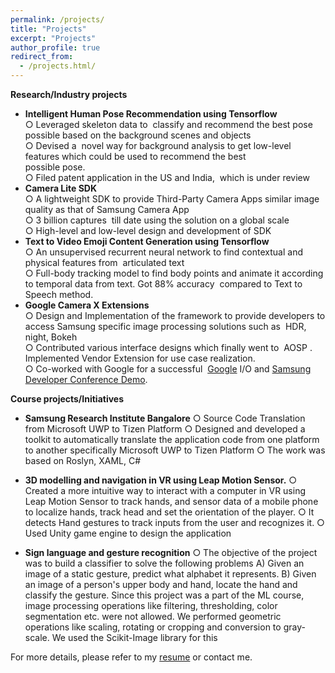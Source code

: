 ```yaml
---
permalink: /projects/
title: "Projects"
excerpt: "Projects"
author_profile: true
redirect_from: 
  - /projects.html/
---
```


**Research/Industry projects**
* **Intelligent Human Pose Recommendation using Tensorflow**  
○ Leveraged skeleton data to ​ classify and recommend the best pose ​ possible based on the background scenes and objects  
○ Devised a ​ novel way​ for background analysis to get low-level features which could be used to recommend the best  
possible pose.  
○ Filed patent application in the US and India, ​ which is under review  
* **Camera Lite SDK**  
○ A lightweight SDK to provide Third-Party Camera Apps similar image quality as that of Samsung Camera App  
○ 3 billion captures ​ till date using the solution on a global scale  
○ High-level and low-level design and development of SDK  
* **Text to Video Emoji Content Generation using Tensorflow**  
○ An unsupervised recurrent neural network to find contextual and physical features from ​ articulated text  
○ Full-body tracking model to find body points and animate it according to temporal data from text. Got​ 88%
accuracy ​ compared to Text to Speech method.  
* **Google Camera X Extensions**  
○ Design and Implementation of the framework to provide developers to access Samsung specific image processing
solutions such as ​ HDR, night, Bokeh  
○ Contributed various interface designs which finally went to ​ AOSP​ . Implemented Vendor Extension for use case
realization.  
○ Co-worked with Google for a successful ​ [Google](https://www.youtube.com/watch?v=kuv8uK-5CLY) I/O and​ ​ [Samsung Developer Conference Demo](https://www.youtube.com/watch?v=S70mBGwMewY).  

**Course projects/Initiatives**  
* **Samsung Research Institute Bangalore**
○ Source Code Translation from Microsoft UWP to Tizen Platform
○ Designed and developed a toolkit to automatically translate the application code from one platform to another specifically Microsoft UWP to Tizen Platform
○ The work was based on Roslyn, XAML, C#
* **3D modelling and navigation in VR using Leap Motion Sensor.**
○ Created a more intuitive way to interact with a computer in VR using Leap Motion Sensor to track hands, and sensor data of a mobile phone to localize hands, track head and set the orientation of the player.
○ It detects Hand gestures to track inputs from the user and recognizes it. 
○ Used Unity game engine to design the application

* **Sign language and gesture recognition**
○ The objective of the project was to build a classifier to solve the following problems
A) Given an image of a static gesture, predict what alphabet it represents.
B) Given an image of a person's upper body and hand, locate the hand and classify the gesture. Since this project was a part of the ML course,
image processing operations like filtering, thresholding, color segmentation etc. were not allowed. We performed geometric operations like scaling,
rotating or cropping and conversion to gray-scale. We used the Scikit-Image library for this
 
For more details, please refer to my [resume]({{site.url}}files/Resume.pdf) or contact me. 